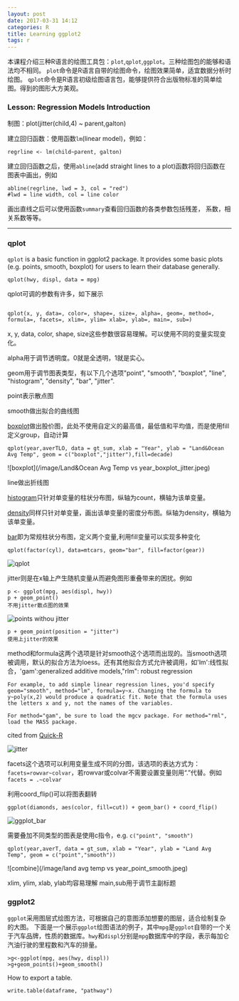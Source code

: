 ```yaml
---
layout: post
date: 2017-03-31 14:12
categories: R
title: Learning ggplot2
tags: r
---
```

本课程介绍三种R语言的绘图工具包：`plot`,`qplot`,`ggplot`。三种绘图包的能够和语法均不相同。
`plot`命令是R语言自带的绘图命令，绘图效果简单，适宜数据分析时绘图。
`qplot`命令是R语言初级绘图语言包，能够提供符合出版物标准的简单绘图。得到的图形大方美观。

### Lesson: Regression Models Introduction

制图：plot(jitter(child,4) ~ parent,galton)

建立回归函数：使用函数`lm`(linear model)，例如：
```
regrline <- lm(child~parent, galton)
```
建立回归函数之后，使用`abline`(add straight lines to a plot)函数将回归函数在图表中画出，例如
```
abline(regrline, lwd = 3, col = "red")
#lwd = line width, col = line color
```
画出直线之后可以使用函数`summary`查看回归函数的各类参数包括残差， 系数，相关系数等等。

--------
### qplot

`qplot` is a basic function in ggplot2 package. It provides some basic plots (e.g. points, smooth, boxplot) for users to learn their database generally.


```
qplot(hwy, displ, data = mpg)
```

qplot可调的参数有许多，如下展示

```

qplot(x, y, data=, color=, shape=, size=, alpha=, geom=, method=, formula=, facets=, xlim=, ylim= xlab=, ylab=, main=, sub=)

```
x, y, data, color, shape, size这些参数很容易理解。可以使用不同的变量实现变化。

alpha用于调节透明度。0就是全透明，1就是实心。

geom用于调节图表类型，有以下几个选项"point", "smooth", "boxplot", "line", "histogram", "density", "bar", "jitter".

point表示散点图

smooth做出拟合的曲线图

[boxplot](http://docs.ggplot2.org/0.9.3.1/geom_boxplot.html)做出股价图，此处不使用自定义的最高值，最低值和平均值，而是使用fill定义group，自动计算
```
qplot(year,averTLO, data = gt_sum, xlab = "Year", ylab = "Land&Ocean Avg Temp", geom = c("boxplot","jitter"),fill=decade)
```

![boxplot](/image/Land&Ocean Avg Temp vs year_boxplot_jitter.jpeg)

line做出折线图

[histogram](http://docs.ggplot2.org/0.9.3.1/geom_histogram.html)只针对单变量的柱状分布图，纵轴为count，横轴为该单变量。

[density](http://docs.ggplot2.org/0.9.3.1/geom_density.html)同样只针对单变量，画出该单变量的密度分布图。纵轴为density，横轴为该单变量。

[bar](http://docs.ggplot2.org/0.9.3.1/geom_bar.html)即为常规柱状分布图，定义两个变量,利用fill变量可以实现多种变化

```
qplot(factor(cyl), data=mtcars, geom="bar", fill=factor(gear))
```

![qplot](http://docs.ggplot2.org/0.9.3.1/geom_bar-18.png)


jitter则是在x轴上产生随机变量从而避免图形重叠带来的困扰。例如

```
p <- ggplot(mpg, aes(displ, hwy))
p + geom_point()
不用jitter散点图的效果
```

![points withou jitter](http://docs.ggplot2.org/0.9.3.1/geom_jitter-2.png)

```
p + geom_point(position = "jitter")
使用上jitter的效果
```
method和formula这两个选项是针对smooth这个选项而出现的。当smooth选项被调用，默认的拟合方法为loess。还有其他拟合方式允许被调用，如'lm':线性拟合，'gam':generalized additive models,"rlm": robust regression
```
For example, to add simple linear regression lines, you'd specify geom="smooth", method="lm", formula=y~x. Changing the formula to y~poly(x,2) would produce a quadratic fit. Note that the formula uses the letters x and y, not the names of the variables.

For method="gam", be sure to load the mgcv package. For method="rml", load the MASS package.
```
cited from [Quick-R](http://www.statmethods.net/advgraphs/ggplot2.html)

![jitter](http://docs.ggplot2.org/0.9.3.1/geom_jitter-4.png)

facets这个选项可以利用变量生成不同的分图，该选项的表达方式为：`facets=rowvar~colvar`，若rowvar或colvar不需要设置变量则用“.”代替。例如`facets = .~colvar`

利用coord_flip()可以将图表翻转

```
ggplot(diamonds, aes(color, fill=cut)) + geom_bar() + coord_flip()
```

![ggplot_bar](http://docs.ggplot2.org/0.9.3.1/geom_bar-22.png)

需要叠加不同类型的图表是使用c指令，e.g. `c("point", "smooth")`
```
qplot(year,averT, data = gt_sum, xlab = "Year", ylab = "Land Avg Temp", geom = c("point","smooth"))
```

![combine](/image/land avg temp vs year_point_smooth.jpeg)

xlim, ylim, xlab, ylab均容易理解
main,sub用于调节主副标题


### ggplot2

`ggplot`采用图层式绘图方法，可根据自己的意图添加想要的图层，适合绘制复杂的大图。
下面是一个展示`ggplot`绘图语法的例子，其中`mpg`是`ggplot`自带的一个关于汽车品牌，性质的数据库。`hwy`和`displ`分别是`mpg`数据库中的字段，表示每加仑汽油行驶的里程数和汽车的排量。
```
>g<-ggplot(mpg, aes(hwy, displ))
>g+geom_points()+geom_smooth()
```
How to export a table.
```
write.table(dataframe, "pathway")
